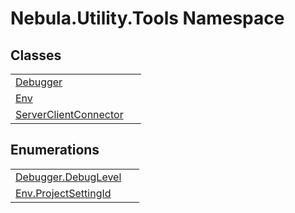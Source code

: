 # Nebula.Utility.Tools Namespace






## Classes
<table>
<tr>
<td><a href="T_Nebula_Utility_Tools_Debugger">Debugger</a></td>
<td> </td></tr>
<tr>
<td><a href="T_Nebula_Utility_Tools_Env">Env</a></td>
<td> </td></tr>
<tr>
<td><a href="T_Nebula_Utility_Tools_ServerClientConnector">ServerClientConnector</a></td>
<td> </td></tr>
</table>

## Enumerations
<table>
<tr>
<td><a href="T_Nebula_Utility_Tools_Debugger_DebugLevel">Debugger.DebugLevel</a></td>
<td> </td></tr>
<tr>
<td><a href="T_Nebula_Utility_Tools_Env_ProjectSettingId">Env.ProjectSettingId</a></td>
<td> </td></tr>
</table>